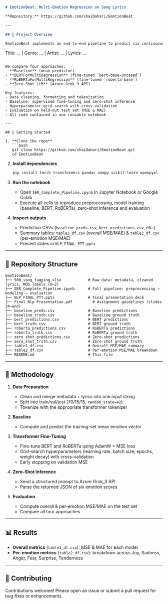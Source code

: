 ```markdown
# EmotionBeat: Multi-Emotion Regression on Song Lyrics

**Repository:** https://github.com/shaiDahari/EmotionBeat

---

## 📖 Project Overview

EmotionBeat implements an end-to-end pipeline to predict six continuous emotion intensities—Joy, Sadness, Anger, Fear, Surprise and Tenderness—from a single concatenated text input:

```

Title: … | Genre: … | Artist: … | Lyrics: …

````

We compare four approaches:
- **Baseline** (mean predictor)
- **BERTForMultiRegression** (fine-tuned `bert-base-uncased`)
- **RoBERTaForMultiRegression** (fine-tuned `roberta-base`)
- **Zero-Shot LLM** (Azure Grok_3 API)

Key features:
- Data cleaning, formatting and tokenization
- Baseline, supervised fine-tuning and zero-shot inference
- Hyperparameter grid-search with cross-validation
- Evaluation on held-out test set (MSE & MAE)
- All code contained in one reusable notebook

---

## 🚀 Getting Started

1. **Clone the repo**  
   ```bash
   git clone https://github.com/shaiDahari/EmotionBeat.git
   cd EmotionBeat
````

2. **Install dependencies**

   ```bash
   pip install torch transformers pandas numpy scikit-learn openpyxl
   ```

3. **Run the notebook**

   * Open `SER_Complete_Pipeline.ipynb` in Jupyter Notebook or Google Colab
   * Execute all cells to reproduce preprocessing, model training (baseline, BERT, RoBERTa), zero-shot inference and evaluation

4. **Inspect outputs**

   * Prediction CSVs (`baseline_preds.csv`, `bert_predictions.csv`, etc.)
   * Summary tables: `table1_df.csv` (overall MSE/MAE) & `table2_df.csv` (per-emotion MSE/MAE)
   * Present slides in `NLP_FINAL_PTT.pptx`

---

## 📂 Repository Structure

```
EmotionBeat/
├── 500_song_tagging.xlsx            # Raw data: metadata, cleaned lyrics, MOS labels (0–2)
├── SER_Complete_Pipeline.ipynb      # Full pipeline: preprocessing → modeling → evaluation
├── NLP_FINAL_PTT.pptx               # Final presentation deck
├── Final Nlp Presentation.pdf         # Assignment guidelines (slides 34–end)
├── baseline_preds.csv               # Baseline predictions
├── baseline_truth.csv               # Baseline ground truth
├── bert_predictions.csv             # BERT predictions
├── bert_truth.csv                   # BERT ground truth
├── roberta_predictions.csv          # RoBERTa predictions
├── roberta_truth.csv                # RoBERTa ground truth
├── zero_shot_predictions.csv        # Zero-shot predictions
├── zero_shot_truth.csv              # Zero-shot ground truth
├── table1_df.csv                    # Overall MSE/MAE summary
├── table2_df.csv                    # Per-emotion MSE/MAE breakdown
└── README.md                        # This file
```

---

## 🧩 Methodology

1. **Data Preparation**

   * Clean and merge metadata + lyrics into one input string
   * Split into train/val/test (70/15/15, `random_state=42`)
   * Tokenize with the appropriate transformer tokenizer

2. **Baseline**

   * Compute and predict the training-set mean emotion vector

3. **Transformer Fine-Tuning**

   * Fine-tune BERT and RoBERTa using AdamW + MSE loss
   * Grid-search hyperparameters (learning rate, batch size, epochs, weight decay) with cross-validation
   * Early stopping on validation MSE

4. **Zero-Shot Inference**

   * Send a structured prompt to Azure Grok\_3 API
   * Parse the returned JSON of six emotion scores

5. **Evaluation**

   * Compute overall & per-emotion MSE/MAE on the test set
   * Compare all four approaches

---

## 📊 Results

* **Overall metrics** (`table1_df.csv`): MSE & MAE for each model
* **Per-emotion metrics** (`table2_df.csv`): breakdown across Joy, Sadness, Anger, Fear, Surprise, Tenderness

---

## 🤝 Contributing

Contributions welcome! Please open an issue or submit a pull request for bug fixes or enhancements.


